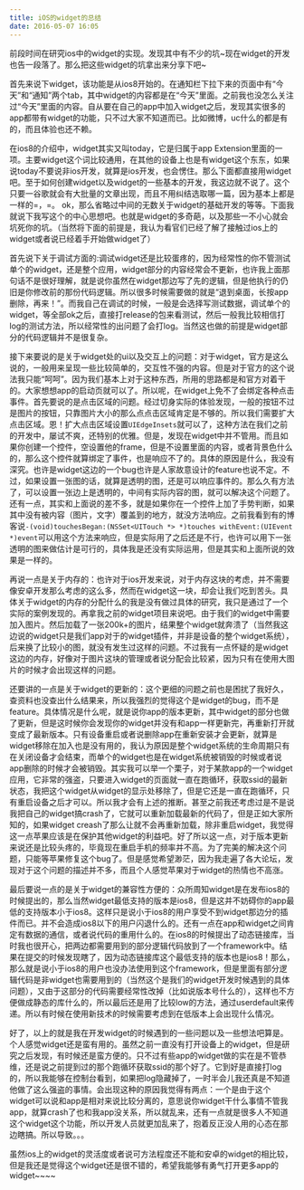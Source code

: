 ```yaml
---
title: iOS的widget的总结
date: 2016-05-07 16:05
---
```

前段时间在研究ios中的widget的实现。发现其中有不少的坑~现在widget的开发也告一段落了。那么把这些widget的坑拿出来分享下吧~

首先来说下widget，该功能是从ios8开始的。在通知栏下拉下来的页面中有“今天”和“通知”两个tab，其中widget的内容都是在“今天”里面。之前我也没怎么关注过“今天”里面的内容。自从要在自己的app中加入widget之后，发现其实很多的app都带有widget的功能，只不过大家不知道而已。比如微博，uc什么的都是有的，而且体验也还不赖。

在ios8的介绍中，widget其实又叫today，它是归属于app Extension里面的一项。<!--more-->主要widget这个词比较通用，在其他的设备上也是有widget这个东东，如果说today不要说非ios开发，就算是ios开发，也会愣住。那么下面都直接用widget吧。至于如何创建widget以及widget的一些基本的开发，我这边就不说了。这个只要一谷歌就会有大批量的文章出现，而且不用纠结选取哪一篇，因为基本上都是一样的=，=。
ok，那么省略过中间的无数关于widget的基础开发的等等。下面我就说下我写这个的中心思想吧。也就是widget的多奇葩，以及那些一不小心就会坑死你的坑。（当然将下面的前提是，我认为看官们已经了解了接触过ios上的widget或者说已经着手开始做widget了）

首先说下关于调试方面的:调试widget还是比较蛋疼的，因为经常性的你不管测试单个的widget，还是整个应用，widget部分的内容经常会不更新，也许我上面那句话不是很好理解，就是说你虽然在widget那边写了先的逻辑，但是他执行的仍旧是你修改前的那份代码逻辑。所以很多时候需要做的就是“退到桌面，长按app删除，再来！”。而我自己在调试的时候，一般是会选择写测试数据，调试单个的widget，等全部ok之后，直接打release的包来看测试，然后一般我比较相信打log的测试方法，所以经常性的出问题了会打log。当然这也做的前提是widget部分的代码逻辑并不是很复杂。

接下来要说的是关于widget处的ui以及交互上的问题：对于widget，官方是这么说的，一般用来呈现一些比较简单的，交互性不强的内容。但是对于官方的这个说法我只能“呵呵”。因为我们基本上对于这种东西，所用的思路都是和官方对着干的。大家想想app的启动页就可以了。所以呢，在widget上免不了会绑定各种点击事件。首先要说的是点击区域的问题。经过切身实际的体验发现，一般的按钮不过是图片的按钮，只靠图片大小的那么点点击区域肯定是不够的。所以我们需要扩大点击区域。恩！扩大点击区域设置`UIEdgeInsets`就可以了，这种方法在我们之前的开发中，屡试不爽，还特别的优雅。但是，发现在widget中并不管用。而且如果你创建一个控件，空设置他的frame，但是不设置里面的内容，或者背景色什么的，那么这个控件就算绑定了事件，也是响应不了的。具体的原因是什么，我没有深究。也许是widget这边的一个bug也许是人家故意设计的feature也说不定。不过，如果设置一张图的话，就算是透明的图，还是可以响应事件的。那么久有方法了，可以设置一张边上是透明的，中间有实际内容的图，就可以解决这个问题了。还有一点，其实和上面说的差不多，就是如果你在一个控件上加了手势判断，如果其中没有被内容（图片，文字）覆盖到的地方，就没方法响应。之前我看到有的博客说`-(void)touchesBegan:(NSSet<UITouch *> *)touches withEvent:(UIEvent *)event`可以用这个方法来响应，但是实际用了之后还是不行，也许可以用下一张透明的图来做估计是可行的，具体我是还没有实际运用，但是其实和上面所说的效果是一样的。

再说一点是关于内存的：也许对于ios开发来说，对于内存这块的考虑，并不需要像安卓开发那么考虑的这么多，然而在widget这一块，却会让我们吃到苦头。具体关于widget的内存的分配什么的我是没有做过具体的研究，我只是通过了一个实际的案例发现的。再拿我之前的widget项目来说吧。由于我们的widget中需要加入图片。然后加载了一张200k+的图片，结果整个widget就奔溃了（当然我这边说的widget只是我们app对于的widget插件，并非是设备的整个widget系统），后来换了比较小的图，就没有发生过这样的问题。不过我有一点怀疑的是widget这边的内存，好像对于图片这块的管理或者说分配会比较紧，因为只有在使用大图片的时候才会出现这样的问题。

还要讲的一点是关于widget的更新的：这个更细的问题之前也是困扰了我好久，查资料也没查出什么结果来，所以我强烈的觉得这个是widget的bug，而不是feature。具体情况是什么呢，就是说你app的版本更新，其中widget的部分也做了更新，但是这时候你会发现你的widget并没有和app一样更新完，再重新打开就变成了最新版本。只有设备重启或者说删除app在重新安装才会更新，就算是widget移除在加入也是没有用的，我认为原因是整个widget系统的生命周期只有在关闭设备才会结束，而单个的widget也是在widget系统被销毁的时候或者说app删除的时候才会被销毁。其实我可以举一个栗子，对于某款app的一个widget应用，它非常的强盗，只要进入widget的页面就一直在跑循环，获取ssid的最新状态，我把这个widget从widget的显示处移除了，但是它还是一直在跑循环，只有重启设备之后才可以。所以我才会有上述的推断。甚至之前我还考虑过是不是说我把自己的widget搞crash了，它就可以重新加载最新的代码了，但是正如大家所知的，如果widget creash了那么让就不会再重新加载，除非重启widget，我觉得这一点苹果应该是在保护其他widget的利益吧。好了所以这一点，对于版本更新来说还是比较头疼的，毕竟现在重启手机的频率并不高。为了完美的解决这个问题，只能等苹果修复这个bug了。但是感觉希望渺茫，因为我走遍了各大论坛，发现对于这个问题的描述并不多，而且个人感觉苹果对于widget的热情也不高涨。

最后要说一点的是关于widget的兼容性方便的：众所周知widget是在发布ios8的时候提出的，那么当然widget最低支持的版本是ios8，但是这并不妨碍你的app最低的支持版本小于ios8。这样只是说小于ios8的用户享受不到widget那边分的插件而已。并不会造成ios8以下的用户闪退什么的。还有一点在app和widget之间肯定有数据的通信，或者说代码的重用什么的。在ios8的时候提出了动态链接库，当时我也很开心，把两边都需要用到的部分逻辑代码放到了一个framework中。结果在提交的时候发现瞎了，因为动态链接库这个最低支持的版本也是ios8！那么，那么就是说小于ios8的用户也没办法使用到这个framework，但是里面有部分逻辑代码是非widget也需要用到的（当然这个是我们的widget开发时候遇到的具体问题），又由于这部分的代码需要经常性改掉（比如说版本号什么的），这样也不方便做成静态的库什么的，所以最后还是用了比较low的方法，通过userdefault来传递。所以有时候在使用新技术的时候需要考虑到在低版本上会出现什么情况。

好了，以上的就是我在开发widget的时候遇到的一些问题以及一些想法吧算是。个人感觉widget还是蛮有用的。虽然之前一直没有打开设备上的widget，但是研究之后发现，有时候还是蛮方便的。只不过有些app的widget做的实在是不管恭维，还是说之前提到过的那个跑循环获取ssid的那个好了。它到好是直接打log的，所以我能够在控制台看到，如果把log隐藏掉了，一时半会儿我还真是不知道他做了这么强盗的事情。会出现这种的原因我觉得有两点：一个是由于这个widget可以说和app是相对来说比较分离的，意思说你widget干什么事情不管我app，就算crash了也和我app没关系，所以就乱来，还有一点就是很多人不知道这个widget这个功能，所以开发人员就更加乱来了，抱着反正没人用的心态在那边瞎搞。所以导致。。。

虽然ios上的widget的灵活度或者说可方法程度还不能和安卓的widget的相比较，但是我还是觉得这个widget还是很不错的，希望我能够有勇气打开更多app的widget~~~~
